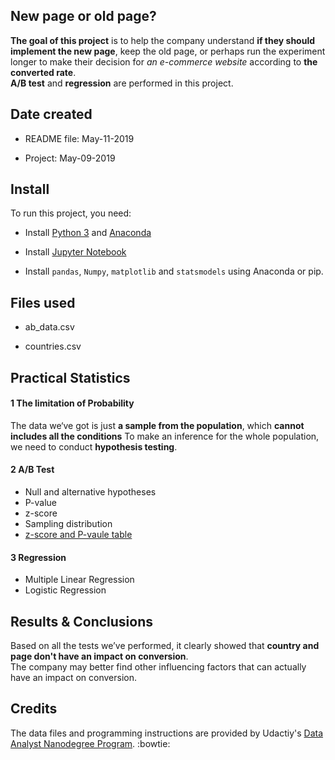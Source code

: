 ## New page or old page?
**The goal of this project** is to help the company understand **if they should implement the new page**, keep the old page, or perhaps run the experiment longer to make their decision for _an e-commerce website_ according to **the converted rate**.  
**A/B test** and **regression** are performed in this project.

## Date created
- README file: May-11-2019

- Project: May-09-2019

## Install
To run this project, you need:
- Install [Python 3](https://www.python.org/downloads/) and [Anaconda](https://www.anaconda.com/distribution/)

- Install [Jupyter Notebook](https://jupyter.org/install)

- Install `pandas`, `Numpy`, `matplotlib` and `statsmodels` using Anaconda or pip.

## Files used

- ab_data.csv

- countries.csv

## Practical Statistics

#### 1 The limitation of Probability  
The data we‘ve got is just **a sample from the population**, which **cannot includes all the conditions** To make an inference for the whole population, we need to conduct **hypothesis testing**.

#### 2 A/B Test
* Null and alternative hypotheses
* P-value
* z-score
* Sampling distribution
* [z-score and P-vaule table](https://pro.arcgis.com/en/pro-app/tool-reference/spatial-statistics/what-is-a-z-score-what-is-a-p-value.htm)

#### 3 Regression
* Multiple Linear Regression
* Logistic Regression


## Results & Conclusions
Based on all the tests we’ve performed, it clearly showed that **country and page don't have an impact on conversion**.  
The company may better find other influencing factors that can actually have an impact on conversion.


## Credits
The data files and programming instructions are provided by Udactiy's [Data Analyst  Nanodegree Program](https://eu.udacity.com/course/data-analyst-nanodegree--nd002). :bowtie:
